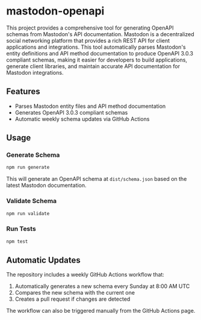 # mastodon-openapi

This project provides a comprehensive tool for generating OpenAPI schemas from Mastodon's API documentation. Mastodon is a decentralized social networking platform that provides a rich REST API for client applications and integrations. This tool automatically parses Mastodon's entity definitions and API method documentation to produce OpenAPI 3.0.3 compliant schemas, making it easier for developers to build applications, generate client libraries, and maintain accurate API documentation for Mastodon integrations.

## Features

- Parses Mastodon entity files and API method documentation
- Generates OpenAPI 3.0.3 compliant schemas
- Automatic weekly schema updates via GitHub Actions

## Usage

### Generate Schema

```bash
npm run generate
```

This will generate an OpenAPI schema at `dist/schema.json` based on the latest Mastodon documentation.

### Validate Schema

```bash
npm run validate
```

### Run Tests

```bash
npm test
```

## Automatic Updates

The repository includes a weekly GitHub Actions workflow that:

1. Automatically generates a new schema every Sunday at 8:00 AM UTC
2. Compares the new schema with the current one
3. Creates a pull request if changes are detected

The workflow can also be triggered manually from the GitHub Actions page.
